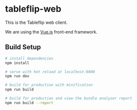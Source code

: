 # tableflip-web

This is the Tableflip web client.

We are using the [Vue.js](https://vuejs.org/) front-end framework.

## Build Setup

``` bash
# install dependencies
npm install

# serve with hot reload at localhost:8080
npm run dev

# build for production with minification
npm run build

# build for production and view the bundle analyzer report
npm run build --report
```
